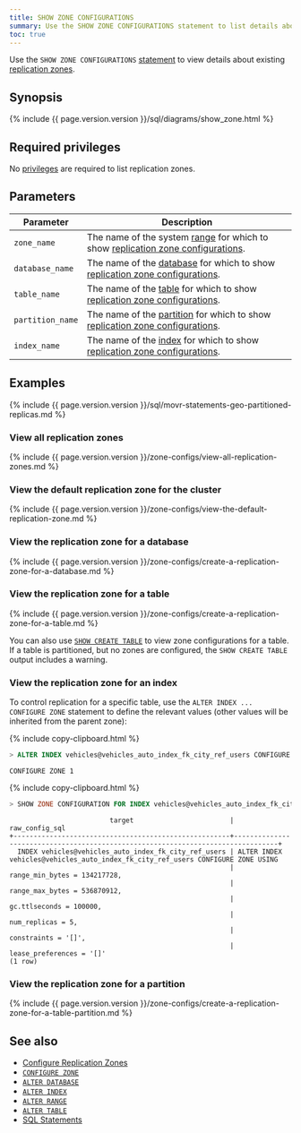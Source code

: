 ```yaml
---
title: SHOW ZONE CONFIGURATIONS
summary: Use the SHOW ZONE CONFIGURATIONS statement to list details about existing replication zones.
toc: true
---
```


Use the `SHOW ZONE CONFIGURATIONS` [statement](sql-statements.html) to view details about existing [replication zones](configure-replication-zones.html).

## Synopsis

<div class="horizontal-scroll">
{%  include {{  page.version.version  }}/sql/diagrams/show_zone.html %}
</div>

## Required privileges

No [privileges](authorization.html#assign-privileges) are required to list replication zones.

## Parameters

Parameter | Description
----------|------------
`zone_name` | The name of the system [range](architecture/overview.html#glossary) for which to show [replication zone configurations](configure-replication-zones.html).
`database_name` | The name of the [database](create-database.html) for which to show [replication zone configurations](configure-replication-zones.html).
`table_name` | The name of the [table](create-table.html) for which to show [replication zone configurations](configure-replication-zones.html).
`partition_name` | The name of the [partition](partitioning.html) for which to show [replication zone configurations](configure-replication-zones.html).
`index_name` | The name of the [index](indexes.html) for which to show [replication zone configurations](configure-replication-zones.html).

## Examples

{%  include {{  page.version.version  }}/sql/movr-statements-geo-partitioned-replicas.md %}

### View all replication zones

{%  include {{  page.version.version  }}/zone-configs/view-all-replication-zones.md %}

### View the default replication zone for the cluster

{%  include {{  page.version.version  }}/zone-configs/view-the-default-replication-zone.md %}

### View the replication zone for a database

{%  include {{  page.version.version  }}/zone-configs/create-a-replication-zone-for-a-database.md %}

### View the replication zone for a table

{%  include {{  page.version.version  }}/zone-configs/create-a-replication-zone-for-a-table.md %}

You can also use [`SHOW CREATE TABLE`](show-create.html) to view zone configurations for a table. If a table is partitioned, but no zones are configured, the `SHOW CREATE TABLE` output includes a warning.

### View the replication zone for an index

To control replication for a specific table,  use the `ALTER INDEX ... CONFIGURE ZONE` statement to define the relevant values (other values will be inherited from the parent zone):

{%  include copy-clipboard.html %}
~~~ sql
> ALTER INDEX vehicles@vehicles_auto_index_fk_city_ref_users CONFIGURE ZONE USING num_replicas = 5, gc.ttlseconds = 100000;
~~~

~~~
CONFIGURE ZONE 1
~~~

{%  include copy-clipboard.html %}
~~~ sql
> SHOW ZONE CONFIGURATION FOR INDEX vehicles@vehicles_auto_index_fk_city_ref_users;
~~~

~~~
                         target                        |                                 raw_config_sql
+------------------------------------------------------+---------------------------------------------------------------------------------+
  INDEX vehicles@vehicles_auto_index_fk_city_ref_users | ALTER INDEX vehicles@vehicles_auto_index_fk_city_ref_users CONFIGURE ZONE USING
                                                       |     range_min_bytes = 134217728,
                                                       |     range_max_bytes = 536870912,
                                                       |     gc.ttlseconds = 100000,
                                                       |     num_replicas = 5,
                                                       |     constraints = '[]',
                                                       |     lease_preferences = '[]'
(1 row)
~~~

### View the replication zone for a partition

{%  include {{  page.version.version  }}/zone-configs/create-a-replication-zone-for-a-table-partition.md %}

## See also

- [Configure Replication Zones](configure-replication-zones.html)
- [`CONFIGURE ZONE`](configure-zone.html)
- [`ALTER DATABASE`](alter-database.html)
- [`ALTER INDEX`](alter-index.html)
- [`ALTER RANGE`](alter-range.html)
- [`ALTER TABLE`](alter-table.html)
- [SQL Statements](sql-statements.html)
